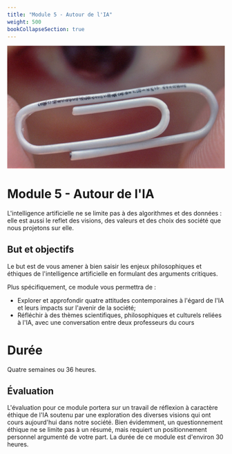 ```yaml
---
title: "Module 5 - Autour de l'IA"
weight: 500
bookCollapseSection: true
---
```


![](/images/paperclip2.jpg)

# Module 5 - Autour de l'IA

L'intelligence artificielle ne se limite pas à des algorithmes et des
données : elle est aussi le reflet des visions, des valeurs et des choix des
société que nous projetons sur elle.

## But et objectifs

Le but est de vous amener à bien saisir les enjeux philosophiques et éthiques de
l'intelligence artificielle en formulant des arguments critiques.

Plus spécifiquement, ce module vous permettra de :

* Explorer et approfondir quatre attitudes contemporaines à l'égard de l'IA et leurs impacts sur l'avenir de la société;
* Réfléchir à des thèmes scientifiques, philosophiques et culturels reliées à l'IA, avec une conversation entre deux professeurs du cours

# Durée 

Quatre semaines ou 36 heures.

## Évaluation

L'évaluation pour ce module portera sur un travail de réflexion à caractère
éthique de l'IA soutenu par une exploration des diverses visions qui ont cours
aujourd'hui dans notre société. Bien évidemment, un questionnement éthique ne se
limite pas à un résumé, mais requiert un positionnement personnel argumenté de
votre part. La durée de ce module est d'environ 30 heures.
